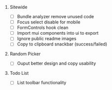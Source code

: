 1. Sitewide

    - [ ] Bundle analyzer remove unused code
    - [ ] Focus select disable for mobile
    - [ ] FormControls hook clean
    - [ ] Import mui components into ui to export
    - [ ] Ignore public readme images
    - [ ] Copy to clipboard snackbar (success/failed)

2. Random Picker

    - [ ] Ouput better design and copy usability

3. Todo List
    - [ ] List toolbar functionality
